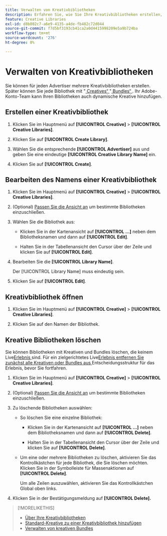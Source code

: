 ```yaml
---
title: Verwalten von Kreativbibliotheken
description: Erfahren Sie, wie Sie Ihre Kreativbibliotheken erstellen, umbenennen und löschen.
feature: Creative Libraries
exl-id: d8b802c7-a6e9-4135-a4de-fb482c72d044
source-git-commit: f7d5bf3193cb41ca2a0d4415998209e5a9b724ba
workflow-type: tm+mt
source-wordcount: '276'
ht-degree: 0%

---
```


# Verwalten von Kreativbibliotheken

Sie können für jeden Advertiser mehrere Kreativbibliotheken erstellen. Später können Sie jede Bibliothek mit &quot;[ Creatives“ ](creative-add-standard.md)<!-- , dynamic creatives, --> &quot;[ Bundles“ ](bundle-manage.md). Ihr Adobe-Konto-Team kann Ihren Bibliotheken auch dynamische Kreative hinzufügen.

## Erstellen einer Kreativbibliothek

1. Klicken Sie im Hauptmenü auf **[!UICONTROL Creative]** > **[!UICONTROL Creative Libraries]**.

1. Klicken Sie auf **[!UICONTROL Create Library]**.

1. Wählen Sie die entsprechende **[!UICONTROL Advertiser]** aus und geben Sie eine eindeutige **[!UICONTROL Creative Library Name]** ein.

1. Klicken Sie auf **[!UICONTROL Create]**.

## Bearbeiten des Namens einer Kreativbibliothek

1. Klicken Sie im Hauptmenü auf **[!UICONTROL Creative]** > **[!UICONTROL Creative Libraries]**.

1. (Optional) [Passen Sie die Ansicht an](/help/creative/introduction/customize-data-views.md) um bestimmte Bibliotheken einzuschließen.

1. Wählen Sie die Bibliothek aus:

   * Klicken Sie in der Kartenansicht auf **[!UICONTROL ...]** neben dem Bibliotheksnamen und dann auf **[!UICONTROL Edit]**.

   * Halten Sie in der Tabellenansicht den Cursor über der Zeile und klicken Sie auf **[!UICONTROL Edit]**.

1. Bearbeiten Sie die **[!UICONTROL Library Name]**.

   Der [!UICONTROL Library Name] muss eindeutig sein.

1. Klicken Sie auf **[!UICONTROL Edit]**.

## Kreativbibliothek öffnen

1. Klicken Sie im Hauptmenü auf **[!UICONTROL Creative]** > **[!UICONTROL Creative Libraries]**.

1. Klicken Sie auf den Namen der Bibliothek.

## Kreative Bibliotheken löschen

Sie können Bibliotheken mit Kreativen und Bundles löschen, die keinem Live[Erlebnis ](/help/creative/experiences/experience-about.md#experience-statuses-experience-statuses) sind. Für ein zielgerichtetes Live[Erlebnis entfernen Sie zunächst alle Kreativen oder Bundles aus ](/help/creative/experiences/experience-target-node-delete.md) Entscheidungsstruktur für das Erlebnis, bevor Sie fortfahren.<!-- Not an option as of 3/4: > For an untargeted live experience, [remove any assigned creatives from the associated ad tag](/help/creative/experiences/experience-tag-assign-creatives.md) before you continue. -->

1. Klicken Sie im Hauptmenü auf **[!UICONTROL Creative]** > **[!UICONTROL Creative Libraries]**.

1. (Optional) [Passen Sie die Ansicht an](/help/creative/introduction/customize-data-views.md) um bestimmte Bibliotheken einzuschließen.

1. Zu löschende Bibliotheken auswählen:

   * So löschen Sie eine einzelne Bibliothek:

      * Klicken Sie in der Kartenansicht auf **[!UICONTROL ...]** neben dem Bibliotheksnamen und dann auf **[!UICONTROL Delete]**.

      * Halten Sie in der Tabellenansicht den Cursor über der Zeile und klicken Sie auf **[!UICONTROL Delete]**.

   * Um eine oder mehrere Bibliotheken zu löschen, aktivieren Sie das Kontrollkästchen für jede Bibliothek, die Sie löschen möchten. Klicken Sie in der Symbolleiste für Massenaktionen auf **[!UICONTROL Delete]**.

     Um alle Zeilen auszuwählen, aktivieren Sie das Kontrollkästchen Global oben links.

1. Klicken Sie in der Bestätigungsmeldung auf **[!UICONTROL Delete].**

>[!MORELIKETHIS]
>
>* [Über Ihre Kreativbibliotheken](/help/creative/creative-libraries/creative-libraries-about.md)
>* [Standard-Kreative zu einer Kreativbibliothek hinzufügen](creative-add-standard.md)
>* [Verwalten von kreativen Bundles](bundle-manage.md)

